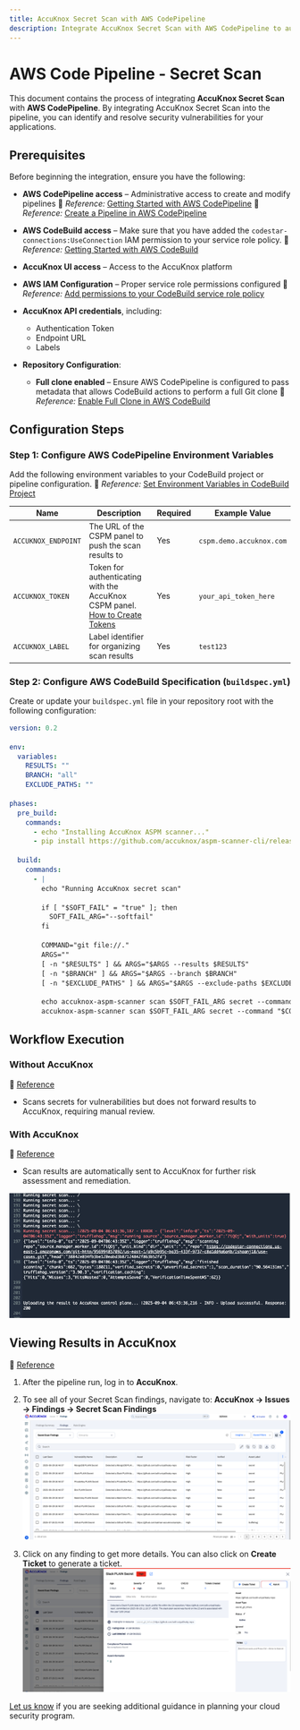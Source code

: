 ```yaml
---
title: AccuKnox Secret Scan with AWS CodePipeline
description: Integrate AccuKnox Secret Scan with AWS CodePipeline to automatically identify and remediate vulnerabilities in your applications.
---
```


# AWS Code Pipeline - Secret Scan

This document contains the process of integrating **AccuKnox Secret Scan** with **AWS CodePipeline**.
By integrating AccuKnox Secret Scan into the pipeline, you can identify and resolve security vulnerabilities for your applications.

## Prerequisites

Before beginning the integration, ensure you have the following:

- **AWS CodePipeline access** – Administrative access to create and modify pipelines
  📖 *Reference:* [Getting Started with AWS CodePipeline](https://docs.aws.amazon.com/codepipeline/latest/userguide/getting-started-codepipeline.html)
  📖 *Reference:* [Create a Pipeline in AWS CodePipeline](https://docs.aws.amazon.com/codepipeline/latest/userguide/pipelines-create.html)

- **AWS CodeBuild access** – Make sure that you have added the `codestar-connections:UseConnection` IAM permission to your service role policy.
  📖 *Reference:* [Getting Started with AWS CodeBuild](https://docs.aws.amazon.com/codebuild/latest/userguide/getting-started.html)

- **AccuKnox UI access** – Access to the AccuKnox platform

- **AWS IAM Configuration** – Proper service role permissions configured
  📖 *Reference:* [Add permissions to your CodeBuild service role policy](https://docs.aws.amazon.com/codepipeline/latest/userguide/troubleshooting.html#codebuild-role-connections)

- **AccuKnox API credentials**, including:
    - Authentication Token
    - Endpoint URL
    - Labels

- **Repository Configuration**:
  - **Full clone enabled** – Ensure AWS CodePipeline is configured to pass metadata that allows CodeBuild actions to perform a full Git clone
    📖 *Reference:* [Enable Full Clone in AWS CodeBuild](https://docs.aws.amazon.com/codepipeline/latest/userguide/tutorials-github-gitclone.html)


## Configuration Steps

### Step 1: Configure AWS CodePipeline Environment Variables

Add the following environment variables to your CodeBuild project or pipeline configuration.
📖 *Reference:* [Set Environment Variables in CodeBuild Project](https://docs.aws.amazon.com/codepipeline/latest/userguide/tutorials-pipeline-variables.html)

| **Name**         | **Description**                                                                                           | **Required** | **Example Value**          |
|------------------|-----------------------------------------------------------------------------------------------------------|--------------|-----------------------------|
| `ACCUKNOX_ENDPOINT` | The URL of the CSPM panel to push the scan results to                                                      | Yes          | `cspm.demo.accuknox.com`    |
| `ACCUKNOX_TOKEN`    | Token for authenticating with the AccuKnox CSPM panel. [How to Create Tokens](https://help.accuknox.com/how-to/how-to-create-tokens/) | Yes          | `your_api_token_here`       |
| `ACCUKNOX_LABEL`    | Label identifier for organizing scan results                                                               | Yes          | `test123`                   |


### Step 2: Configure AWS CodeBuild Specification (`buildspec.yml`)

Create or update your `buildspec.yml` file in your repository root with the following configuration:

```yaml
version: 0.2

env:
  variables:
    RESULTS: ""
    BRANCH: "all"
    EXCLUDE_PATHS: ""

phases:
  pre_build:
    commands:
      - echo "Installing AccuKnox ASPM scanner..."
      - pip install https://github.com/accuknox/aspm-scanner-cli/releases/download/v0.13.4/accuknox_aspm_scanner-0.13.4-py3-none-any.whl --break-system-packages

  build:
    commands:
      - |
        echo "Running AccuKnox secret scan"

        if [ "$SOFT_FAIL" = "true" ]; then
          SOFT_FAIL_ARG="--softfail"
        fi

        COMMAND="git file://."
        ARGS=""
        [ -n "$RESULTS" ] && ARGS="$ARGS --results $RESULTS"
        [ -n "$BRANCH" ] && ARGS="$ARGS --branch $BRANCH"
        [ -n "$EXCLUDE_PATHS" ] && ARGS="$ARGS --exclude-paths $EXCLUDE_PATHS"

        echo accuknox-aspm-scanner scan $SOFT_FAIL_ARG secret --command "$COMMAND $ARGS" --container-mode
        accuknox-aspm-scanner scan $SOFT_FAIL_ARG secret --command "$COMMAND $ARGS" --container-mode
```

## Workflow Execution

### Without AccuKnox

📖 [Reference](https://help.accuknox.com/integrations/azure-sast/#workflow-execution-without-accuknox)

* Scans secrets for vulnerabilities but does not forward results to AccuKnox, requiring manual review.

### With AccuKnox

📖 [Reference](https://help.accuknox.com/integrations/azure-sast/#workflow-execution-with-accuknox)

* Scan results are automatically sent to AccuKnox for further risk assessment and remediation.

![alt](./images/aws-secret-scan/1.png)

## Viewing Results in AccuKnox

📖 [Reference](https://help.accuknox.com/integrations/azure-sast/#viewing-results-in-accuknox)

1. After the pipeline run, log in to **AccuKnox**.
2. To see all of your Secret Scan findings, navigate to:
   **AccuKnox → Issues → Findings → Secret Scan Findings**
![alt](./images/aws-secret-scan/2.png)

3. Click on any finding to get more details.
   You can also click on **Create Ticket** to generate a ticket.
![alt](./images/aws-secret-scan/3.png)

[Let us know](https://www.accuknox.com/contact-us/) if you are seeking additional guidance in planning your cloud security program.
